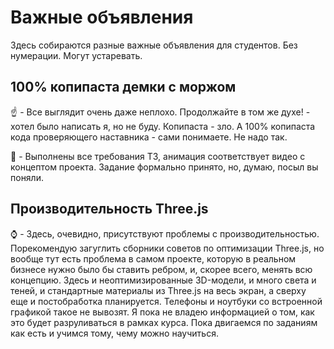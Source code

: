 # Важные объявления

Здесь собираются разные важные объявления для студентов. Без нумерации. Могут устаревать.


## 100% копипаста демки с моржом

:point_up: - Все выглядит очень даже неплохо. Продолжайте в том же духе! - хотел было написать я, но не буду. Копипаста - зло. А 100% копипаста кода проверяющего наставника - сами понимаете. Не надо так.

:large_blue_diamond: - Выполнены все требования ТЗ, анимация соответствует видео с концептом проекта. Задание формально принято, но, думаю, посыл вы поняли.


## Производительность Three.js

:watch: - Здесь, очевидно, присутствуют проблемы с производительностью. Порекомендую загуглить сборники советов по оптимизации Three.js, но вообще тут есть проблема в самом проекте, которую в реальном бизнесе нужно было бы ставить ребром, и, скорее всего, менять всю концепцию. Здесь и неоптимизированные 3D-модели, и много света и теней, и стандартные материалы из Three.js на весь экран, а сверху еще и постобработка планируется. Телефоны и ноутбуки со встроенной графикой такое не вывозят. Я пока не владею информацией о том, как это будет разруливаться в рамках курса. Пока двигаемся по заданиям как есть и учимся тому, чему можно научиться.

